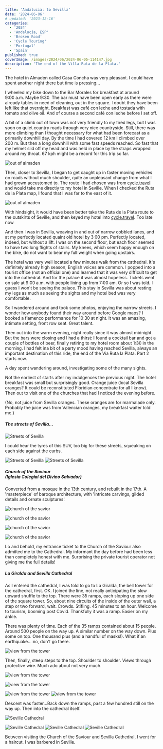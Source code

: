 ```yaml
---
title: 'Andalucia: to Sevilla'
date: '2024-06-06'
# updated: '2023-12-16'
categories:
  - '2024'
  - 'Andalucia, ESP'
  - 'Broken Road'
  - 'Cycle Touring'
  - 'Portugal'
  - 'Spain'
published: true
coverImage: /images/2024/06/2024-06-05-114147.jpg
description: 'The end of the Villa Ruta de la Plata.'
---
```


<script>
  import Img from '$lib/components/Img.svelte' 
  import DayCardHGroup from '$lib/components/DayCardHGroup.svelte' 
</script>

<section class="card">

<DayCardHGroup
    where="Almad&eacute;n de la Plata - Sevilla"
    when="6/4/2024"
    distance="68.9 km, 464 m, 3057.2 km to date" 
  />

<p>The hotel in Almaden called Casa Concha was very pleasant. I could have spent another night there but time is pressing... </p>

<p>I wheeled my bike down to the Bar Morales for breakfast at around 9:00&nbsp;a.m. Maybe 9:30. The bar must have been open early as there were already tables in need of cleaning, out in the square. I doubt they have been left like that overnight. Breakfast was caf&eacute; con leche and tostada with tomato and olive oil. And of course a second caf&eacute; con leche before I set off. </p>

<p>A bit of a climb out of town was not very friendly to my tired legs, but I was soon on quiet country roads through very nice countryside. Still, there was more climbing than I thought necessary for what had been forecast as a primarily downhill day. By the time I had covered 12 km I climbed over 200&nbsp;m. But then a long downhill with some fast speeds reached. So fast that my helmet slid off my head and was held in place by the straps wrapped around my throat. 67 kph might be a record for this trip so far.</p>

<Img
  src="/images/2024/06/2024-06-04-110701.jpg"
  alt="out of almaden"
/>

<p>Then, closer to Sevilla, I began to get caught up in faster moving vehicles on roads without much shoulder, quite an unpleasant change from what I had grown accustomed to. The route I had chosen was from <a href="https://www.cycle.travel">cycle.travel</a> and would take me directly to my hotel in Seville. When I checked the Ruta de la Plata map, I found that I was far to the east of it. </p>

<Img
  src="/images/2024/06/2024-06-04-125549.jpg"
  alt="out of almaden"
/>

<p>With hindsight, it would have been better take the Ruta de la Plata route to the outskirts of Seville,  and then keyed my hotel into <a href="https://www.cycle.travel">cycle.travel</a>. Too late now. </p>

<p>And then I was in Sevilla, weaving in and out of narrow cobbled lanes, and at my perfectly located quaint old hotel by 3:00 pm. Perfectly located, indeed, but without a lift. I was on the second floor, but each floor seemed to have two long flights of stairs. My knees, which seem happy enough on the bike, do not want to bear my full weight when going upstairs.</p>

<p>The hotel was very well located a few minutes walk from the cathedral. It's definitely already high season; English voices are common. I popped into a tourist office (not an official one) and learned that it was very difficult to get into the cathedral. And for the palace it was almost hopeless. Tickets went on sale at 9:00 a.m. with people lining up from 7:00 am. Or so I was told. I guess I won't be seeing the palace. This stay in Sevilla was about resting my legs as much as seeing the sights and my hotel bed was very comfortable.</p>

<p>So I wandered around and took some photos,  enjoying the narrow streets. I wonder how anybody found their way around before Google maps? I booked a flamenco performance for 10:30 at night. It was an amazing, intimate setting, front row seat. Great talent. </p>

<p>Then out into the warm evening,  night really since it was almost midnight. But the bars were closing and I had a thirst: I found a cocktail bar and got a couple of bottles of beer, finally retiring to my hotel room about 1:30 in the morning. I had felt ina bit of a party mood having reached Sevilla, always an important destination of this ride, the end of the Via Ruta la Plata. Part 2 starts now.</p>

</section>

<section class="card">

<DayCardHGroup
    where="Sevilla"
    when="6/5/2024"
  />

<p>A day spent wandering around, investigating some of the many sights.</p>

<p>Not the earliest of starts after my indulgences the previous night. The hotel breakfast was small but surprisingly good. Orange juice (local Sevilla oranges? It could be reconstituted Floridian concentrate for all I know). Then out to visit one of the churches that had I noticed the evening before.</p>

(No, not juice from Sevilla oranges. These oranges are for marmalade only. Probably the juice was from Valencian oranges, my breakfast waiter told me.)

<h5>The streets of Sevilla...</h5>

<Img
  src="/images/2024/06/2024-06-05-111526.jpg"
  alt="Streets of Sevilla"
/>

<p>I could hear the tyres of this SUV, too big for these streets, squeaking on each side against the curbs.</p>

<Img
  src="/images/2024/06/2024-06-05-111700.jpg"
  alt="Streets of Sevilla" 
  caption="It's pretty tight outside the Hostel Sierpes" 
/>
<Img
  src="/images/2024/06/2024-06-05-111754.jpg"
  alt="Streets of Sevilla" 
/>

<h5>Church of the Saviour<br/> (Iglesia Colegial del Divino Salvador)</h5>

<p>Converted from a mosque in the 13th century, and rebuilt in the 17th. A 'masterpiece' of baroque architecture, with 'intricate carvings, gilded details and ornate sculptures.'</p>

<Img
  src="/images/2024/06/2024-06-05-113328.jpg"
  alt="church of the savior"
/>

<Img
  src="/images/2024/06/2024-06-05-113759.jpg"
  alt="church of the savior"
/>

<Img
  src="/images/2024/06/2024-06-05-114012.jpg"
  alt="church of the savior"
  caption="The Transfiguration of Christ"
/>

<Img
  src="/images/2024/06/2024-06-05-114147.jpg"
  alt="church of the savior"
  caption="Sunlight through the stained glass windows"
/>

<p>Lo and behold, my entrance ticket to the Church of the Saviour also  admitted me to the Cathedral. My informant the day before had been less than completely honest with me. Surprising the private tourist operator not giving me the full details! </p>

<h5>La Giralda and Sevilla Cathedral</h5>

<p>As I entered the cathedral, I was told to go to La Giralda, the bell tower for the cathedral, first. OK. I joined the line, not really anticipating the slow upward shuffle to the top. There were 35 ramps, each sloping up one side of the square tower. So, about nine circuits of the inside of the outer wall, a step or two forward, wait. Crowds. Stifling. 45 minutes to an hour. Welcome to tourism, booming post Covid. Thankfully it was a ramp. Easier on my ankle. </p>

<p>There was plenty of time. Each of the 35 ramps contained about 15 people. Around 500 people on the way up. A similar number on the way down. Plus some on top. One thousand plus (and a handful of masks!). What if an earthquake... no, don't go there. </p>

<Img
  src="/images/2024/06/2024-06-05-144618.jpg"
  alt="view from the tower"
  caption="Every so often in the long uphill shuffle, an opening in the wall gave evidence that we were indeed getting higher."
/>

<p>Then, finally, steep steps to the top. Shoulder to shoulder. Views through protective wire. Much ado about not very much.</p>

<div class="w-80">
  <Img
    src="/images/2024/06/2024-06-05-150741.jpg"
    alt="view from the tower"
    caption="The bells, the bells..."
  />
</div>

<Img
  src="/images/2024/06/2024-06-05-150855.jpg"
  alt="view from the tower"
/>

<Img
  src="/images/2024/06/2024-06-05-151027.jpg"
  alt="view from the tower"
/>
<Img
  src="/images/2024/06/2024-06-05-151706.jpg"
  alt="view from the tower"
  caption="Happy campers, one and all."
/>

<p>Descent was faster...Back down the ramps, past a few hundred still on the way up. Then into the cathedral itself.</p>

<Img
  src="/images/2024/06/2024-06-05-152813.jpg"
  alt="Seville Cathedral"
/>

<Img
  src="/images/2024/06/2024-06-05-155138.jpg"
  alt="Seville Cathedral"
/>
<Img
  src="/images/2024/06/2024-06-05-155511.jpg"
  alt="Seville Cathedral"
/>
<Img
  src="/images/2024/06/2024-06-05-160051.jpg"
  alt="Seville Cathedral"
/>

<p>Between visiting the Church of the Saviour and Sevilla Cathedral, I went for a haircut. I was barbered in Seville. </p>

</section>
